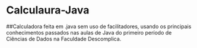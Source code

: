 # Calculaura-Java

##Calculadora feita em .java sem uso de facilitadores, usando os principais conhecimentos passados nas aulas de Java do primeiro período de Ciências de Dados na Faculdade Descomplica.
